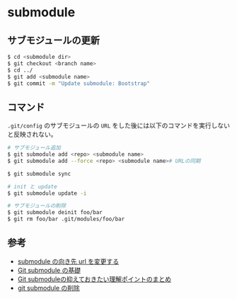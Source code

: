# submodule

## サブモジュールの更新

```bash
$ cd <submodule dir>
$ git checkout <branch name>
$ cd ../
$ git add <submodule name>
$ git commit -m "Update submodule: Bootstrap"
```

## コマンド

`.git/config` のサブモジュールの `URL` をした後には以下のコマンドを実行しないと反映されない。

```bash
# サブモジュール追加
$ git submodule add <repo> <submodule name>
$ git submodule add --force <repo> <submodule name># URLの同期

$ git submodule sync

# init と update
$ git submodule update -i

# サブモジュールの削除
$ git submodule deinit foo/bar
$ git rm foo/bar .git/modules/foo/bar
```

## 参考
- [submodule の向き先 url を変更する](https://qiita.com/8mamo10/items/fd11d8c7a2d928b39173)
- [Git submodule の基礎](https://qiita.com/sotarok/items/0d525e568a6088f6f6bb)
- [Git submoduleの抑えておきたい理解ポイントのまとめ](https://qiita.com/kinpira/items/3309eb2e5a9a422199e9)
- [git submodule の削除](http://fd0.hatenablog.jp/entry/2017/02/08/013327)
